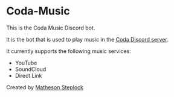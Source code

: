 # Coda-Music

This is the Coda Music Discord bot.

It is the bot that is used to play music in the [Coda Discord server](https://projectcoda.studio/discord).

It currently supports the following music services:

- YouTube
- SoundCloud
- Direct Link

Created by [Matheson Steplock](https://github.com/ikifar2012/)
